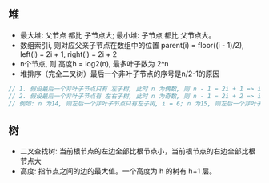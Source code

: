## 堆
* 最大堆: 父节点 都比 子节点大; 最小堆: 子节点 都比 父节点大。
* 数组索引i, 则对应父亲子节点在数组中的位置 parent(i) = floor((i - 1)/2), left(i)  = 2i + 1, right(i) = 2i + 2
* n个节点, 则 高度h = log2(n), 最多叶子数为 2^n
* 堆排序（完全二叉树）最后一个非叶子节点的序号是n/2-1的原因
```js
// 1. 假设最后一个非叶子节点只有 左子树, 此时 n 为偶数, 则 n - 1 = 2i + 1 => i = n/2 - 1
// 2. 假设最后一个非叶子节点有 左右子树, 此时 n 为奇数, 则 n - 1 = 2i + 2 => i = (n - 1)/2 - 1 => Math.floor(n/2) - 1
// 例如: n 为14, 则左后一个非叶子节点只有左子树, i = 6; n 为15, 则左后一个非叶子节点有左有子树, i = 6; 
```

## 树
* 二叉查找树: 当前根节点的左边全部比根节点小，当前根节点的右边全部比根节点大
* 高度: 指节点之间的边的最大值。一个高度为 h 的树有 h+1 层。

